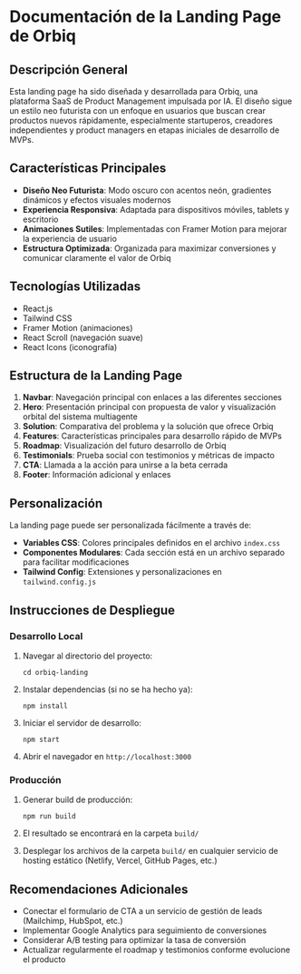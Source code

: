 # Documentación de la Landing Page de Orbiq

## Descripción General

Esta landing page ha sido diseñada y desarrollada para Orbiq, una plataforma SaaS de Product Management impulsada por IA. El diseño sigue un estilo neo futurista con un enfoque en usuarios que buscan crear productos nuevos rápidamente, especialmente startuperos, creadores independientes y product managers en etapas iniciales de desarrollo de MVPs.

## Características Principales

- **Diseño Neo Futurista**: Modo oscuro con acentos neón, gradientes dinámicos y efectos visuales modernos
- **Experiencia Responsiva**: Adaptada para dispositivos móviles, tablets y escritorio
- **Animaciones Sutiles**: Implementadas con Framer Motion para mejorar la experiencia de usuario
- **Estructura Optimizada**: Organizada para maximizar conversiones y comunicar claramente el valor de Orbiq

## Tecnologías Utilizadas

- React.js
- Tailwind CSS
- Framer Motion (animaciones)
- React Scroll (navegación suave)
- React Icons (iconografía)

## Estructura de la Landing Page

1. **Navbar**: Navegación principal con enlaces a las diferentes secciones
2. **Hero**: Presentación principal con propuesta de valor y visualización orbital del sistema multiagente
3. **Solution**: Comparativa del problema y la solución que ofrece Orbiq
4. **Features**: Características principales para desarrollo rápido de MVPs
5. **Roadmap**: Visualización del futuro desarrollo de Orbiq
6. **Testimonials**: Prueba social con testimonios y métricas de impacto
7. **CTA**: Llamada a la acción para unirse a la beta cerrada
8. **Footer**: Información adicional y enlaces

## Personalización

La landing page puede ser personalizada fácilmente a través de:

- **Variables CSS**: Colores principales definidos en el archivo `index.css`
- **Componentes Modulares**: Cada sección está en un archivo separado para facilitar modificaciones
- **Tailwind Config**: Extensiones y personalizaciones en `tailwind.config.js`

## Instrucciones de Despliegue

### Desarrollo Local

1. Navegar al directorio del proyecto:
   ```
   cd orbiq-landing
   ```

2. Instalar dependencias (si no se ha hecho ya):
   ```
   npm install
   ```

3. Iniciar el servidor de desarrollo:
   ```
   npm start
   ```

4. Abrir el navegador en `http://localhost:3000`

### Producción

1. Generar build de producción:
   ```
   npm run build
   ```

2. El resultado se encontrará en la carpeta `build/`

3. Desplegar los archivos de la carpeta `build/` en cualquier servicio de hosting estático (Netlify, Vercel, GitHub Pages, etc.)

## Recomendaciones Adicionales

- Conectar el formulario de CTA a un servicio de gestión de leads (Mailchimp, HubSpot, etc.)
- Implementar Google Analytics para seguimiento de conversiones
- Considerar A/B testing para optimizar la tasa de conversión
- Actualizar regularmente el roadmap y testimonios conforme evolucione el producto
